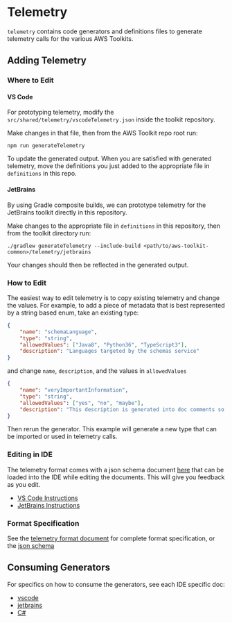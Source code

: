 # Telemetry

`telemetry` contains code generators and definitions files to generate telemetry calls for the various
AWS Toolkits.

## Adding Telemetry

### Where to Edit

#### VS Code

For prototyping telemetry, modify the `src/shared/telemetry/vscodeTelemetry.json` inside the toolkit repository.

Make changes in that file, then from the AWS Toolkit repo root run:

`npm run generateTelemetry`

To update the generated output. When you are satisfied with generated telemetry, move
the definitions you just added to the appropriate file in `definitions` in this repo.

#### JetBrains

By using Gradle composite builds, we can prototype telemetry for the JetBrains toolkit directly in this repository.

Make changes to the appropriate file in `definitions` in this repository, then from the toolkit directory run:

`./gradlew generateTelemetry --include-build <path/to/aws-toolkit-common>/telemetry/jetbrains`

Your changes should then be reflected in the generated output.

### How to Edit

The easiest way to edit telemetry is to copy existing telemetry and change the values. For example,
to add a piece of metadata that is best represented by a string based enum, take an existing type:

```json
{
    "name": "schemaLanguage",
    "type": "string",
    "allowedValues": ["Java8", "Python36", "TypeScript3"],
    "description": "Languages targeted by the schemas service"
}
```

and change `name`, `description`, and the values in `allowedValues`

```json
{
    "name": "veryImportantInformation",
    "type": "string",
    "allowedValues": ["yes", "no", "maybe"],
    "description": "This description is generated into doc comments so make it count"
}
```

Then rerun the generator. This example will generate a new type that can be imported or used in telemetry calls.

### Editing in IDE

The telemetry format comes with a json schema document [here](telemetrySchema.json) that can be loaded
into the IDE while editing the documents. This will give you feedback as you edit.

-   [VS Code Instructions](https://code.visualstudio.com/docs/languages/json#_mapping-to-a-schema-in-the-workspace)
-   [JetBrains Instructions](https://www.jetbrains.com/help/idea/json.html#ws_json_schema_add_custom)

### Format Specification

See the [telemetry format document](telemetryformat.md) for complete format specification, or the
[json schema](telemetrySchema.json)

## Consuming Generators

For specifics on how to consume the generators, see each IDE specific doc:

-   [vscode](vscode/README.md)
-   [jetbrains](jetbrains/README.md)
-   [C#](csharp/README.md)
